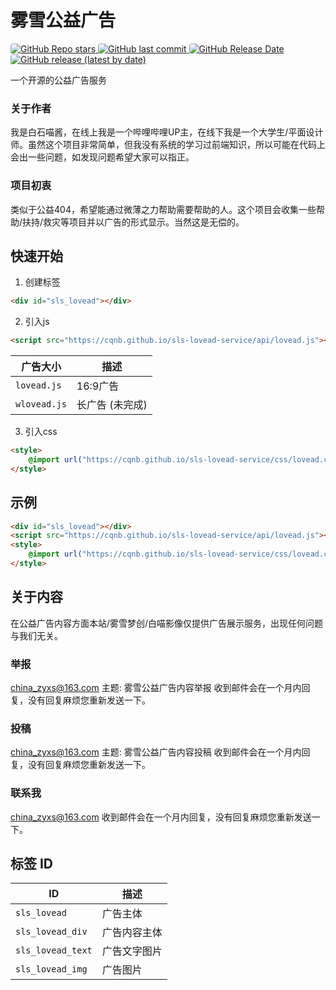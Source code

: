 # 雾雪公益广告

<a href="https://github.com/cqnb/sls-lovead-service">
    <img src="https://img.shields.io/github/stars/cqnb/sls-lovead-service?color=%23181717&label=GitHub%20Repo%20stars&logo=github&style=for-the-badge"
        style="border-radius: 4px !important;" alt="GitHub Repo stars">
</a>

<a href="https://github.com/cqnb/sls-lovead-service">
    <img src="https://img.shields.io/github/last-commit/cqnb/sls-lovead-service?color=%23181717&label=GitHub%20last%20commit&logo=github&style=for-the-badge"
        style="border-radius: 4px !important;" alt="GitHub last commit">
</a>

<a href="https://github.com/cqnb/sls-lovead-service">
    <img src="https://img.shields.io/github/release-date/cqnb/sls-lovead-service?color=%23181717&label=GitHub%20Release%20Date&logo=github&style=for-the-badge"
        style="border-radius: 4px !important;" alt="GitHub Release Date">
</a>

<a href="https://github.com/cqnb/sls-lovead-service">
    <img src="https://img.shields.io/github/v/release/cqnb/sls-lovead-service?color=%23181717&label=GitHub%20release&logo=github&style=for-the-badge"
        style="border-radius: 4px !important;" alt="GitHub release (latest by date)">
</a>

一个开源的公益广告服务

### 关于作者
我是白石喵酱，在线上我是一个哔哩哔哩UP主，在线下我是一个大学生/平面设计师。虽然这个项目非常简单，但我没有系统的学习过前端知识，所以可能在代码上会出一些问题，如发现问题希望大家可以指正。

### 项目初衷
类似于公益404，希望能通过微薄之力帮助需要帮助的人。这个项目会收集一些帮助/扶持/救灾等项目并以广告的形式显示。当然这是无偿的。

## 快速开始
1. 创建标签
```html
<div id="sls_lovead"></div>
```

2. 引入js
```html
<script src="https://cqnb.github.io/sls-lovead-service/api/lovead.js"></script>
```
| 广告大小 | 描述 |
| ------------ | --------------- |
| `lovead.js` | 16:9广告 |
| `wlovead.js` | 长广告 (未完成) |

3. 引入css
```html
<style>
    @import url("https://cqnb.github.io/sls-lovead-service/css/lovead.css");
</style>
```

## 示例
```html
<div id="sls_lovead"></div>
<script src="https://cqnb.github.io/sls-lovead-service/api/lovead.js"></script>
<style>
    @import url("https://cqnb.github.io/sls-lovead-service/css/lovead.css");
</style>
```

## 关于内容
在公益广告内容方面本站/雾雪梦创/白喵影像仅提供广告展示服务，出现任何问题与我们无关。

### 举报
china_zyxs@163.com
主题: 雾雪公益广告内容举报
收到邮件会在一个月内回复，没有回复麻烦您重新发送一下。

### 投稿
china_zyxs@163.com
主题: 雾雪公益广告内容投稿
收到邮件会在一个月内回复，没有回复麻烦您重新发送一下。

### 联系我
china_zyxs@163.com
收到邮件会在一个月内回复，没有回复麻烦您重新发送一下。

## 标签 ID
| ID | 描述 |
| ----------------- | ------------ |
| `sls_lovead` | 广告主体 |
| `sls_lovead_div` | 广告内容主体 |
| `sls_lovead_text` | 广告文字图片 |
| `sls_lovead_img` | 广告图片 |